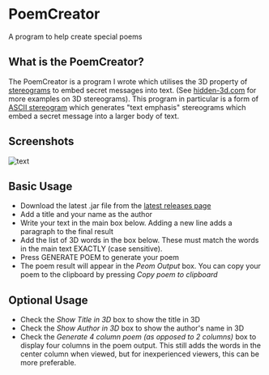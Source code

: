 # PoemCreator
A program to help create special poems

## What is the PoemCreator?
The PoemCreator is a program I wrote which utilises the 3D property of [stereograms](https://en.wikipedia.org/wiki/Stereoscopy) to embed secret messages into text. (See [hidden-3d.com](http://hidden-3d.com/index.php) for more examples on 3D stereograms). This program in particular is a form of [ASCII stereogram](https://en.wikipedia.org/wiki/ASCII_stereogram) which generates "text emphasis" stereograms which embed a secret message into a larger body of text.

## Screenshots
![text](https://raw.githubusercontent.com/Skepter/PoemCreator/master/PoemCreator/poemcreator.JPG "logo")

## Basic Usage
* Download the latest .jar file from the [latest releases page](https://github.com/Skepter/PoemCreator/releases/latest)
* Add a title and your name as the author
* Write your text in the main box below. Adding a new line adds a paragraph to the final result
* Add the list of 3D words in the box below. These must match the words in the main text EXACTLY (case sensitive).
* Press GENERATE POEM to generate your poem
* The poem result will appear in the _Peom Output_ box. You can copy your poem to the clipboard by pressing _Copy poem to clipboard_

## Optional Usage
* Check the _Show Title in 3D_ box to show the title in 3D
* Check the _Show Author in 3D_ box to show the author's name in 3D
* Check the _Generate 4 column poem (as opposed to 2 columns)_ box to display four columns in the poem output. This still adds the words in the center column when viewed, but for inexperienced viewers, this can be more preferable.

